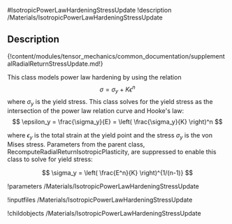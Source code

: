 #IsotropicPowerLawHardeningStressUpdate
!description /Materials/IsotropicPowerLawHardeningStressUpdate


## Description
{!content/modules/tensor_mechanics/common_documentation/supplementalRadialReturnStressUpdate.md!}

This class models power law hardening by using the relation
$$
\sigma = \sigma_y + K \epsilon^n
$$
where $\sigma_y$ is the yield stress. This class solves for the yield stress as the intersection of the power law relation curve and Hooke's law:
$$
\epsilon_y = \frac{\sigma_y}{E} = \left( \frac{\sigma_y}{K} \right)^n
$$

where $\epsilon_y$ is the total strain at the yield point and the stress $\sigma_y$ is the von Mises stress. Parameters from the parent class, RecomputeRadialReturnIsotropicPlasticity, are suppressed to enable this class to solve for yield stress:

$$
\sigma_y = \left( \frac{E^n}{K} \right)^{1/(n-1)}
$$

!parameters /Materials/IsotropicPowerLawHardeningStressUpdate

!inputfiles /Materials/IsotropicPowerLawHardeningStressUpdate

!childobjects /Materials/IsotropicPowerLawHardeningStressUpdate
